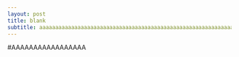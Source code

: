```yaml
---
layout: post
title: blank
subtitle: aaaaaaaaaaaaaaaaaaaaaaaaaaaaaaaaaaaaaaaaaaaaaaaaaaaaaaaaaaaaaaaaaaaaaaaaa
---
```


#AAAAAAAAAAAAAAAAA
